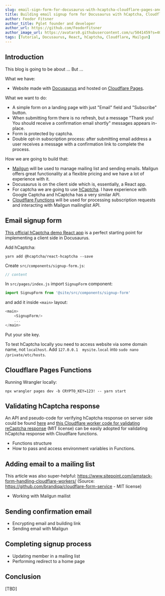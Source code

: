 ```yaml
---
slug: email-sign-form-for-docusaurus-with-hcaptcha-cloudflare-pages-and-mailgun
title: Building email signup form for Docusaurus with hCaptcha, Cloudflare Pages and Mailgun
author: Feodor Fitsner
author_title: Pglet founder and developer
author_url: https://github.com/FeodorFitsner
author_image_url: https://avatars0.githubusercontent.com/u/5041459?s=400&v=4
tags: [Tutorial, Docusaurus, React, hCaptcha, Cloudflare, Mailgun]
---
```


## Introduction

This blog is going to be about ...
But ...

What we have:

* Website made with [Docusaurus](https://docusaurus.io/) and hosted on [Cloudflare Pages](https://pages.cloudflare.com/).

What we want to do:

* A simple form on a landing page with just "Email" field and "Subscribe" button.
* When submitting form there is no refresh, but a message "Thank you! You should receive a confirmation email shortly" messages appears in-place.
* Form is protected by captcha.
* Double opt-in subscription process: after submitting email address a user receives a message with a confirmation link to complete the process.

How we are going to build that:

* [Mailgun](https://www.mailgun.com/) will be used to manage mailing list and sending emails. Mailgun offers great functionality at a flexible pricing and we have a lot of experience with it.
* Docusaurus is on the client side which is, essentially, a React app.
* For captcha we are going to use [hCaptcha](https://www.hcaptcha.com/). I have experience with Google Captcha and hCaptcha has a very similar API.
* [Cloudflare Functions](https://developers.cloudflare.com/pages/platform/functions) will be used for processing subscription requests and interacting with Mailgun mailinglist API.

## Email signup form

[This official hCaptcha demo React app](https://codesandbox.io/s/react-hcaptchaform-example-invisible-f7ekt?file=/src/Form.jsx) is a perfect starting point for implementing a client side in Docusaurus.

Add hCaptcha:

```
yarn add @hcaptcha/react-hcaptcha --save
```

Create `src/components/signup-form.js`:

```js
// content
```

In `src/pages/index.js` import `SignupForm` component:

```js
import SignupForm from '@site/src/components/signup-form'
```

and add it inside `<main>` layout:

```js
<main>
    <SignupForm/>
    ...
</main>
```

Put your site key.

To test hCaptcha locally you need to access website via some domain name, not `localhost`.
Add `127.0.0.1  mysite.local` into `sudo nano /private/etc/hosts`.

## Cloudflare Pages Functions

Running Wrangler locally:

```
npx wrangler pages dev -b CRYPTO_KEY=123! -- yarn start
```

## Validating hCaptcha response

An API and pseudo-code for verifying hCaptcha response on server side could be found [here](https://docs.hcaptcha.com/#verify-the-user-response-server-side) and [this Cloudflare worker code for validating reCaptcha response](https://github.com/HR/recaptcha-worker/blob/main/index.js) (MIT license) can be easily adopted for validating hCaptcha response with Cloudflare functions.

* Functions structure
* How to pass and access environment variables in Functions.

## Adding email to a mailing list

This article was also super-helpful: https://www.sitepoint.com/jamstack-form-handling-cloudflare-workers/ (Source: https://github.com/brandiqa/cloudflare-form-service - MIT license)

* Working with Mailgun mailist

## Sending confirmation email

* Encrypting email and building link
* Sending email with Mailgun

## Completing signup process

* Updating member in a mailing list
* Performing redirect to a home page

## Conclusion

[TBD]